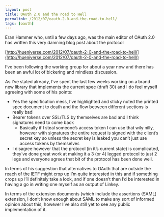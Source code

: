```yaml
---
layout: post
title: OAuth 2.0 and the road to Hell
permalink: /2012/07/oauth-2-0-and-the-road-to-hell/
tags: [oauth]
---
```


Eran Hammer who, until a few days ago, was the main editor of OAuth 2.0 has written this very damning blog post about the protocol

[http://hueniverse.com/2012/07/oauth-2-0-and-the-road-to-hell/](http://hueniverse.com/2012/07/oauth-2-0-and-the-road-to-hell/)

I’ve been following the working group for about a year now and there has been an awful lot of bickering and mindless discussion.

As I’ve stated already, I’ve spent the last few weeks working on a brand new library that implements the current spec (draft 30) and I do feel myself agreeing with some of his points:

* Yes the specification mess, I’ve highlighted and sticky noted the printed spec document to death and the flow between different sections is really bad
* Bearer tokens over SSL/TLS by themselves are bad and I think signatures need to come back
	* Basically if I steal someone’s access token I can use that wily nilly, however with signatures the entire request is signed with the client’s secret key so unless the secret key is leaked you can’t just use access tokens by themselves
* I disagree however that the protocol (in it’s current state) is complicated, they’ve done great work at making it a 3 (or 4) legged protocol to just 2 legs and everyone agrees that bit of the protocol has been done well.

In terms of his suggestion that alternatives to OAuth that are outside the reach of the IETF might crop up I’m quite interested in this and if something crops up I’ll definitely take a look, and if one doesn’t then I’d be interested in having a go in writing one myself as an output of Linkey.

In terms of the extension documents (which include the assertions (SAML) extension, I don’t know enough about SAML to make any sort of informed opinion about this, however I’ve also still yet to see any public implementation of it.